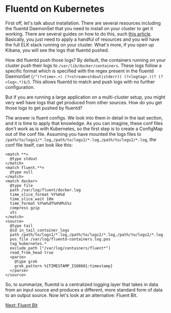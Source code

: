 # Fluentd on Kubernetes

First off, let's talk about installation. There are several resources including the fluentd DaemonSet that you need to install on your cluster to get it working. There are several guides on how to do this, such [this article](https://devopscounsel.com/kubernetes-log-collection-with-fluentd-elasticsearch-and-kibana/). Basically, you just need to apply a handful of resources and you will have the full ELK stack running on your cluster. What's more, if you open up Kibana, you will see the logs that fluentd pushed.

How did fluentd push those logs? By default, the containers running on your cluster push their logs to `/var/lib/docker/containers`. These logs follow a specific format which is specified with the regex present in the fluentd DaemonSet (`/^(?<time>.+) (?<stream>stdout|stderr)( (?<logtag>.))? (?<log>.*)$/`). This allows fluentd to match and push logs with no further configuration.

But if you are running a large application on a multi-cluster setup, you might very well have logs that get produced from other sources. How do you get those logs to get pushed by fluentd?

The answer is fluent configs. We look into them in detail in the last section, and it is time to apply that knowledge. As you can imagine, these conf files don't work as is with Kubernetes, so the first step is to create a ConfigMap out of the conf file. Assuming you have mounted the logs files to `/path/to/logs1/*.log,/path/to/logs2/*.log,/path/to/logs2/*.log`, the conf file itself, can look like this:

```
<match **>
  @type stdout
</match>
<match fluent.**>
  @type null
</match>
<match docker>
  @type file
  path /var/log/fluent/docker.log
  time_slice_format %Y%m%d
  time_slice_wait 10m
  time_format %Y%m%dT%H%M%S%z
  compress gzip
  utc
</match>
<source>
  @type tail
  @id in_tail_container_logs
  path /path/to/logs1/*.log,/path/to/logs2/*.log,/path/to/logs2/*.log
  pos_file /var/log/fluentd-containers.log.pos
  tag kubernetes.*
  exclude_path ["/var/log/containers/fluent*"]
  read_from_head true
  <parse>
    @type grok
    grok_pattern %{TIMESTAMP_ISO8601:timestamp}
  </parse>
</source>
```

So, to summarize, fluentd is a centralized logging layer that takes in data from an input source and produces a different, more standard form of data to an output source. Now let's look at an alternative: Fluent Bit.

[Next: Fluent Bit](./fluentdbit.md)